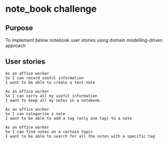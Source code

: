 # note_book challenge

## Purpose 
To implement below notebook user stories using domain modelling-driven approach

## User stories
```
As an office worker
So I can record useful information
I want to be able to create a text note
```

```
As an office worker
So I can carry all my useful information
I want to keep all my notes in a notebook.
```

```
As an office worker
So I can categorise a note
I want to be able to add a tag (only one tag) to a note
```

```
As an office worker
So I can find notes on a certain topic
I want to be able to search for all the notes with a specific tag
```
 
